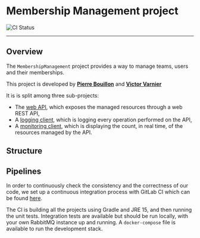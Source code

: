 # Membership Management project

![CI Status](https://gitlab.telecomnancy.univ-lorraine.fr/sdisapp2021/membership-management/badges/master/pipeline.svg)

---

## Overview

The `MembershipManagement` project provides a way to manage teams, users and
their memberships.

This project is developed by **[Pierre Bouillon](https://www.linkedin.com/in/pierre-bouillon/)**
and **[Victor Varnier](https://www.linkedin.com/in/victor-varnier/)**

It is is split among three sub-projects:

- The [web API](./membership-management), which exposes the managed resources
  through a web REST API,
- A [logging client](./rabbitmq-clients/logger), which is logging every
  operation performed on the API,
- A [monitoring client](./rabbitmq-clients/monitoring), which is displaying the
  count, in real time, of the resources managed by the API.

## Structure

<!-- TODO: Swagger / RabbitMQ / etc. -->

## Pipelines

In order to continuously check the consistency and the correctness of our code,
we set up a continuous integration process with GitLab CI which can be found
[here](https://gitlab.telecomnancy.univ-lorraine.fr/sdisapp2021/membership-management/-/pipelines).

The CI is building all the projects using Gradle and JRE 15, and then running
the unit tests. Integration tests are available but should be run locally, with
your own RabbitMQ instance up and running. A `docker-compose` file is available
to run the development stack.
